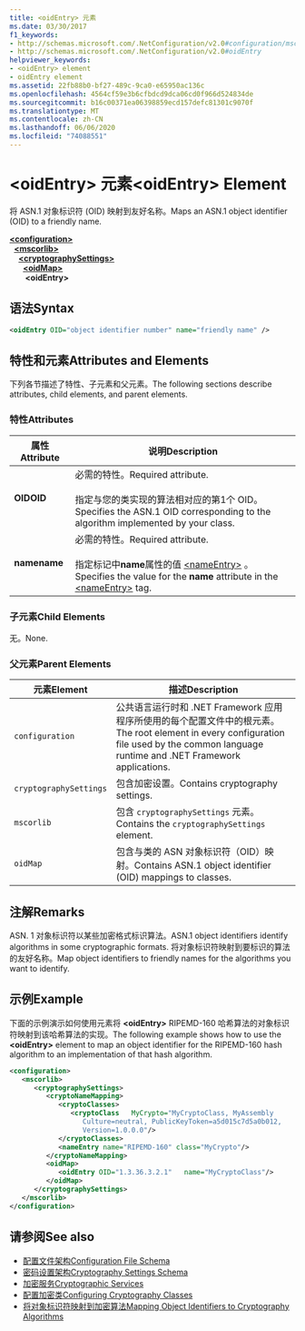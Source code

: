 ```yaml
---
title: <oidEntry> 元素
ms.date: 03/30/2017
f1_keywords:
- http://schemas.microsoft.com/.NetConfiguration/v2.0#configuration/mscorlib/cryptographySettings/oidMap/oidEntry
- http://schemas.microsoft.com/.NetConfiguration/v2.0#oidEntry
helpviewer_keywords:
- <oidEntry> element
- oidEntry element
ms.assetid: 22fb88b0-bf27-489c-9ca0-e65950ac136c
ms.openlocfilehash: 4564cf59e3b6cfbdcd9dca06cd0f966d524834de
ms.sourcegitcommit: b16c00371ea06398859ecd157defc81301c9070f
ms.translationtype: MT
ms.contentlocale: zh-CN
ms.lasthandoff: 06/06/2020
ms.locfileid: "74088551"
---
```

# <a name="oidentry-element"></a><span data-ttu-id="80481-102">\<oidEntry> 元素</span><span class="sxs-lookup"><span data-stu-id="80481-102">\<oidEntry> Element</span></span>
<span data-ttu-id="80481-103">将 ASN.1 对象标识符 (OID) 映射到友好名称。</span><span class="sxs-lookup"><span data-stu-id="80481-103">Maps an ASN.1 object identifier (OID) to a friendly name.</span></span>  

[**\<configuration>**](../configuration-element.md)\
&nbsp;&nbsp;[**\<mscorlib>**](mscorlib-element-for-cryptography-settings.md)\
&nbsp;&nbsp;&nbsp;&nbsp;[**\<cryptographySettings>**](cryptographysettings-element.md)\
&nbsp;&nbsp;&nbsp;&nbsp;&nbsp;&nbsp;[**\<oidMap>**](oidmap-element.md)\
&nbsp;&nbsp;&nbsp;&nbsp;&nbsp;&nbsp;&nbsp;**\<oidEntry>**

## <a name="syntax"></a><span data-ttu-id="80481-104">语法</span><span class="sxs-lookup"><span data-stu-id="80481-104">Syntax</span></span>  
  
```xml  
<oidEntry OID="object identifier number" name="friendly name" />  
```  
  
## <a name="attributes-and-elements"></a><span data-ttu-id="80481-105">特性和元素</span><span class="sxs-lookup"><span data-stu-id="80481-105">Attributes and Elements</span></span>  
 <span data-ttu-id="80481-106">下列各节描述了特性、子元素和父元素。</span><span class="sxs-lookup"><span data-stu-id="80481-106">The following sections describe attributes, child elements, and parent elements.</span></span>  
  
### <a name="attributes"></a><span data-ttu-id="80481-107">特性</span><span class="sxs-lookup"><span data-stu-id="80481-107">Attributes</span></span>  
  
|<span data-ttu-id="80481-108">属性</span><span class="sxs-lookup"><span data-stu-id="80481-108">Attribute</span></span>|<span data-ttu-id="80481-109">说明</span><span class="sxs-lookup"><span data-stu-id="80481-109">Description</span></span>|  
|---------------|-----------------|  
|<span data-ttu-id="80481-110">**OID**</span><span class="sxs-lookup"><span data-stu-id="80481-110">**OID**</span></span>|<span data-ttu-id="80481-111">必需的特性。</span><span class="sxs-lookup"><span data-stu-id="80481-111">Required attribute.</span></span><br /><br /> <span data-ttu-id="80481-112">指定与您的类实现的算法相对应的第1个 OID。</span><span class="sxs-lookup"><span data-stu-id="80481-112">Specifies the ASN.1 OID corresponding to the algorithm implemented by your class.</span></span>|  
|<span data-ttu-id="80481-113">**name**</span><span class="sxs-lookup"><span data-stu-id="80481-113">**name**</span></span>|<span data-ttu-id="80481-114">必需的特性。</span><span class="sxs-lookup"><span data-stu-id="80481-114">Required attribute.</span></span><br /><br /> <span data-ttu-id="80481-115">指定标记中**name**属性的值 [\<nameEntry>](nameentry-element.md) 。</span><span class="sxs-lookup"><span data-stu-id="80481-115">Specifies the value for the **name** attribute in the [\<nameEntry>](nameentry-element.md) tag.</span></span>|  
  
### <a name="child-elements"></a><span data-ttu-id="80481-116">子元素</span><span class="sxs-lookup"><span data-stu-id="80481-116">Child Elements</span></span>  
 <span data-ttu-id="80481-117">无。</span><span class="sxs-lookup"><span data-stu-id="80481-117">None.</span></span>  
  
### <a name="parent-elements"></a><span data-ttu-id="80481-118">父元素</span><span class="sxs-lookup"><span data-stu-id="80481-118">Parent Elements</span></span>  
  
|<span data-ttu-id="80481-119">元素</span><span class="sxs-lookup"><span data-stu-id="80481-119">Element</span></span>|<span data-ttu-id="80481-120">描述</span><span class="sxs-lookup"><span data-stu-id="80481-120">Description</span></span>|  
|-------------|-----------------|  
|`configuration`|<span data-ttu-id="80481-121">公共语言运行时和 .NET Framework 应用程序所使用的每个配置文件中的根元素。</span><span class="sxs-lookup"><span data-stu-id="80481-121">The root element in every configuration file used by the common language runtime and .NET Framework applications.</span></span>|  
|`cryptographySettings`|<span data-ttu-id="80481-122">包含加密设置。</span><span class="sxs-lookup"><span data-stu-id="80481-122">Contains cryptography settings.</span></span>|  
|`mscorlib`|<span data-ttu-id="80481-123">包含 `cryptographySettings` 元素。</span><span class="sxs-lookup"><span data-stu-id="80481-123">Contains the `cryptographySettings` element.</span></span>|  
|`oidMap`|<span data-ttu-id="80481-124">包含与类的 ASN 对象标识符（OID）映射。</span><span class="sxs-lookup"><span data-stu-id="80481-124">Contains ASN.1 object identifier (OID) mappings to classes.</span></span>|  
  
## <a name="remarks"></a><span data-ttu-id="80481-125">注解</span><span class="sxs-lookup"><span data-stu-id="80481-125">Remarks</span></span>  
 <span data-ttu-id="80481-126">ASN. 1 对象标识符以某些加密格式标识算法。</span><span class="sxs-lookup"><span data-stu-id="80481-126">ASN.1 object identifiers identify algorithms in some cryptographic formats.</span></span> <span data-ttu-id="80481-127">将对象标识符映射到要标识的算法的友好名称。</span><span class="sxs-lookup"><span data-stu-id="80481-127">Map object identifiers to friendly names for the algorithms you want to identify.</span></span>  
  
## <a name="example"></a><span data-ttu-id="80481-128">示例</span><span class="sxs-lookup"><span data-stu-id="80481-128">Example</span></span>  
 <span data-ttu-id="80481-129">下面的示例演示如何使用元素将 **\<oidEntry>** RIPEMD-160 哈希算法的对象标识符映射到该哈希算法的实现。</span><span class="sxs-lookup"><span data-stu-id="80481-129">The following example shows how to use the **\<oidEntry>** element to map an object identifier for the RIPEMD-160 hash algorithm to an implementation of that hash algorithm.</span></span>  
  
```xml  
<configuration>  
   <mscorlib>  
      <cryptographySettings>  
         <cryptoNameMapping>  
            <cryptoClasses>  
               <cryptoClass   MyCrypto="MyCryptoClass, MyAssembly  
                  Culture=neutral, PublicKeyToken=a5d015c7d5a0b012,  
                  Version=1.0.0.0"/>  
            </cryptoClasses>  
            <nameEntry name="RIPEMD-160" class="MyCrypto"/>  
         </cryptoNameMapping>  
         <oidMap>  
            <oidEntry OID="1.3.36.3.2.1"   name="MyCryptoClass"/>  
         </oidMap>  
      </cryptographySettings>  
   </mscorlib>  
</configuration>  
```  
  
## <a name="see-also"></a><span data-ttu-id="80481-130">请参阅</span><span class="sxs-lookup"><span data-stu-id="80481-130">See also</span></span>

- [<span data-ttu-id="80481-131">配置文件架构</span><span class="sxs-lookup"><span data-stu-id="80481-131">Configuration File Schema</span></span>](../index.md)
- [<span data-ttu-id="80481-132">密码设置架构</span><span class="sxs-lookup"><span data-stu-id="80481-132">Cryptography Settings Schema</span></span>](index.md)
- [<span data-ttu-id="80481-133">加密服务</span><span class="sxs-lookup"><span data-stu-id="80481-133">Cryptographic Services</span></span>](../../../../standard/security/cryptographic-services.md)
- [<span data-ttu-id="80481-134">配置加密类</span><span class="sxs-lookup"><span data-stu-id="80481-134">Configuring Cryptography Classes</span></span>](../../configure-cryptography-classes.md)
- [<span data-ttu-id="80481-135">将对象标识符映射到加密算法</span><span class="sxs-lookup"><span data-stu-id="80481-135">Mapping Object Identifiers to Cryptography Algorithms</span></span>](../../map-object-identifiers-to-cryptography-algorithms.md)
